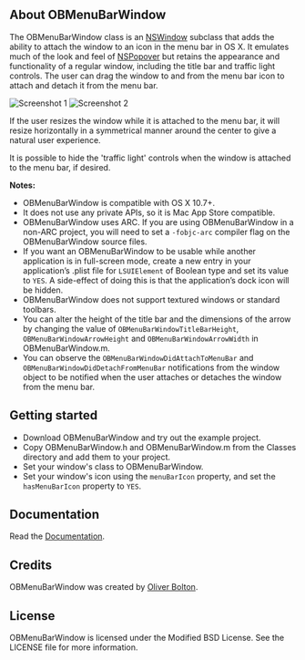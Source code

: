 ## About OBMenuBarWindow

The OBMenuBarWindow class is an [NSWindow](https://developer.apple.com/library/mac/#documentation/Cocoa/Reference/ApplicationKit/Classes/NSWindow_Class/Reference/Reference.html) subclass that adds the ability to attach the window to an icon in the menu bar in OS X. It emulates much of the look and feel of [NSPopover](http://developer.apple.com/library/mac/#documentation/AppKit/Reference/NSPopover_Class/Reference/Reference.html) but retains the appearance and functionality of a regular window, including the title bar and traffic light controls. The user can drag the window to and from the menu bar icon to attach and detach it from the menu bar.

![Screenshot 1](http://docs.oliverbolton.com/OBMenuBarWindow/screenshot1.png)
![Screenshot 2](http://docs.oliverbolton.com/OBMenuBarWindow/screenshot2.png)

If the user resizes the window while it is attached to the menu bar, it will resize horizontally in a symmetrical manner around the center to give a natural user experience.

It is possible to hide the 'traffic light' controls when the window is attached to the menu bar, if desired.

**Notes:**

* OBMenuBarWindow is compatible with OS X 10.7+.
* It does not use any private APIs, so it is Mac App Store compatible.
* OBMenuBarWindow uses ARC. If you are using OBMenuBarWindow in a non-ARC project, you will need to set a `-fobjc-arc` compiler flag on the OBMenuBarWindow source files.
* If you want an OBMenuBarWindow to be usable while another application is in full-screen mode, create a new entry in your application’s .plist file for `LSUIElement` of Boolean type and set its value to `YES`. A side-effect of doing this is that the application’s dock icon will be hidden.
* OBMenuBarWindow does not support textured windows or standard toolbars.
* You can alter the height of the title bar and the dimensions of the arrow by changing the value of `OBMenuBarWindowTitleBarHeight`, `OBMenuBarWindowArrowHeight` and `OBMenuBarWindowArrowWidth` in OBMenuBarWindow.m.
* You can observe the `OBMenuBarWindowDidAttachToMenuBar` and `OBMenuBarWindowDidDetachFromMenuBar` notifications from the window object to be notified when the user attaches or detaches the window from the menu bar.

## Getting started

* Download OBMenuBarWindow and try out the example project.
* Copy OBMenuBarWindow.h and OBMenuBarWindow.m from the Classes directory and add them to your project.
* Set your window's class to OBMenuBarWindow.
* Set your window's icon using the `menuBarIcon` property, and set the `hasMenuBarIcon` property to `YES`.

## Documentation

Read the [Documentation](http://docs.oliverbolton.com/OBMenuBarWindow/Classes/OBMenuBarWindow.html).

## Credits

OBMenuBarWindow was created by [Oliver Bolton](http://oliverbolton.com/).

## License

OBMenuBarWindow is licensed under the Modified BSD License. See the LICENSE file for more information.